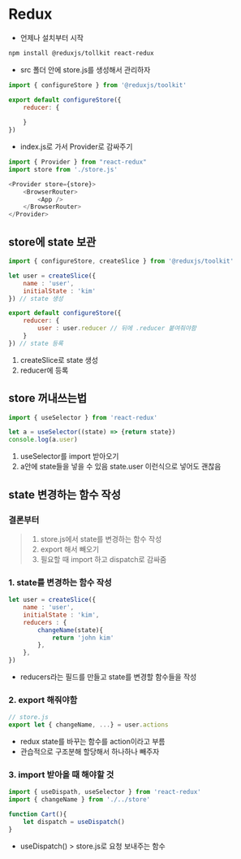# Redux
- 언제나 설치부터 시작

```bash
npm install @reduxjs/tollkit react-redux
```
- src 폴더 안에 store.js를 생성해서 관리하자
```js
import { configureStore } from '@reduxjs/toolkit'

export default configureStore({
    reducer: {
        
    }
})
```

- index.js로 가서 Provider로 감싸주기
```js
import { Provider } from "react-redux"
import store from './store.js'

<Provider store={store}>
	<BrowserRouter>
		<App />
	</BrowserRouter>
</Provider>
```

## store에 state 보관
```js
import { configureStore, createSlice } from '@reduxjs/toolkit'

let user = createSlice({
    name : 'user',
    initialState : 'kim'
}) // state 생성

export default configureStore({
    reducer: {
        user : user.reducer // 뒤에 .reducer 붙여줘야함
    }
}) // state 등록
```
1. createSlice로 state 생성
2. reducer에 등록

## store 꺼내쓰는법
```js
import { useSelector } from 'react-redux'

let a = useSelector((state) => {return state})
console.log(a.user)
```
1. useSelector를 import 받아오기
2. a안에 state들을 넣을 수 있음 state.user 이런식으로 넣어도 괜찮음

## state 변경하는 함수 작성
### 결론부터
> 1. store.js에서 state를 변경하는 함수 작성
> 2. export 해서 빼오기
> 3. 필요할 때 import 하고 dispatch로 감싸줌

### 1. state를 변경하는 함수 작성
```js
let user = createSlice({
    name : 'user',
    initialState : 'kim',
    reducers : {
        changeName(state){
            return 'john kim'
        },
    },
})
```
- reducers라는 필드를 만들고 state를 변경할 함수들을 작성

### 2. export 해줘야함
```js
// store.js
export let { changeName, ...} = user.actions
```
- redux state를 바꾸는 함수를 action이라고 부름
- 관습적으로 구조분해 할당해서 하나하나 빼주자

### 3. import 받아올 때 해야할 것
```js
import { useDispath, useSelector } from 'react-redux'
import { changeName } from './../store'

function Cart(){
    let dispatch = useDispatch()
}
```
- useDispatch() > store.js로 요청 보내주는 함수